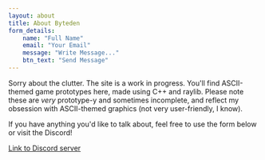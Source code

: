 ```yaml
---
layout: about
title: About Byteden
form_details:
    name: "Full Name"
    email: "Your Email"
    message: "Write Message..."
    btn_text: "Send Message"
---
```


Sorry about the clutter. The site is a work in progress. You'll find ASCII-themed game prototypes here, made using C++ and raylib. Please note these are *very* prototype-y and sometimes incomplete, and reflect my obsession with ASCII-themed graphics (not very user-friendly, I know).

If you have anything you'd like to talk about, feel free to use the form below or visit the Discord!

[Link to Discord server](https://discord.gg/urpjVuPwjW)

